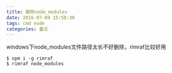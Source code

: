 ```yaml
---
title: 删除node_modules
date: 2016-07-09 15:58:30
tags: cmd node
categories: 备忘
---
```

windows下node_modules文件路径太长不好删除，rimraf比较好用
```
$ npm i -g rimraf  
$ rimraf node_modules
```